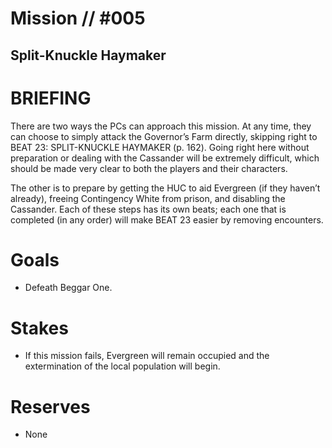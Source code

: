 # Mission // #005
## Split-Knuckle Haymaker

# BRIEFING
There are two ways the PCs can approach this mission. At any time, they can choose to simply attack the Governor’s Farm directly, skipping right to BEAT 23: SPLIT-KNUCKLE HAYMAKER (p. 162). Going right here without preparation or dealing with the Cassander will be extremely difficult, which should be made very clear to both the players and their characters.

The other is to prepare by getting the HUC to aid Evergreen (if they haven’t already), freeing Contingency White from prison, and disabling the Cassander. Each of these steps has its own beats; each one that is completed (in any order) will make BEAT 23 easier by removing encounters.

# Goals
- Defeath Beggar One.

# Stakes
- If this mission fails, Evergreen will remain occupied and the extermination of the local population will begin.

# Reserves
- None